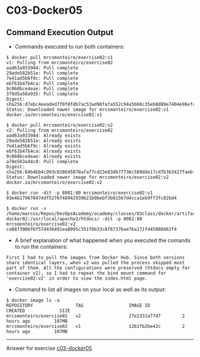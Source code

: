 # C03-Docker05

## Command Execution Output
- Commands executed to run both containers:
```
$ docker pull mrcsmonteiro/exercise02:v1
v1: Pulling from mrcsmonteiro/exercise02
aad63a933944: Pull complete
29ade582b51e: Pull complete
7e41ad5b6f9c: Pull complete
ebf61b47b4ca: Pull complete
9c060bce4eae: Pull complete
379d5a58a935: Pull complete
Digest: sha256:d7ebc4eeaded7f0f8fdb7ac53ad90fafa552c94a5b66c35eb8d89e7404e96efa
Status: Downloaded newer image for mrcsmonteiro/exercise02:v1
docker.io/mrcsmonteiro/exercise02:v1

$ docker pull mrcsmonteiro/exercise02:v2
v2: Pulling from mrcsmonteiro/exercise02
aad63a933944: Already exists
29ade582b51e: Already exists
7e41ad5b6f9c: Already exists
ebf61b47b4ca: Already exists
9c060bce4eae: Already exists
a70e583a44c8: Pull complete
Digest: sha256:84b4bb4c993c028645870afa77cd23e83db77736c589dde17cd7b3b3427faebf
Status: Downloaded newer image for mrcsmonteiro/exercise02:v2
docker.io/mrcsmonteiro/exercise02:v2

$ docker run -dit -p 8081:80 mrcsmonteiro/exercise02:v1
93e4b179678474df5276f48942939b21b0bebf3b01567d4cca1eb9ff3fc82bd4

$ docker run -v /home/marcos/Repos/DevOpsAcademy/academy/classes/03class/docker/artifacts/c03-docker02:/usr/local/apache2/htdocs/ -dit -p 8082:80 mrcsmonteiro/exercise02:v2
ca08f3906f6f57d436491ea8095c351f0b33c8f67376ae76a171f445808462f4
```

- A brief explanation of what happened when you executed the comands to run the containers:
```
First I had to pull the images from Docker Hub. Since both versions share identical layers, when v2 was pulled the process skipped most part of them. All the configurations were preserved (htdocs empty for container v2), so I had to repeat the bind mount command for 'exercise02:v2' in order to view the index.html page. 
```

- Command to list all images on your local as well as its output:
```
$ docker image ls -a
REPOSITORY                TAG                 IMAGE ID            CREATED             SIZE
mrcsmonteiro/exercise02   v2                  27e2331a77d7        2 hours ago         107MB
mrcsmonteiro/exercise02   v1                  12b1fb2be42c        2 hours ago         107MB
```

***
Answer for exercise [c03-docker05](https://github.com/devopsacademyau/academy/blob/af3225a3436f263164e8daebc6bbd1ef3122b900/classes/03class/exercises/c03-docker05/README.md)
